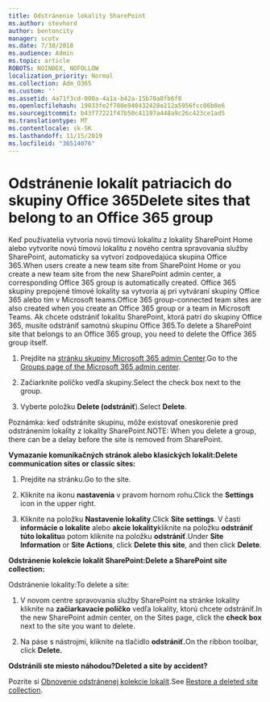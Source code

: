 ```yaml
---
title: Odstránenie lokality SharePoint
ms.author: stevhord
author: bentoncity
manager: scotv
ms.date: 7/30/2018
ms.audience: Admin
ms.topic: article
ROBOTS: NOINDEX, NOFOLLOW
localization_priority: Normal
ms.collection: Adm_O365
ms.custom: ''
ms.assetid: 4a71f3cd-000a-4a1a-b42a-15b70a8fb6f8
ms.openlocfilehash: 19033fe2f700e940432428e212a5956fcc06b0e6
ms.sourcegitcommit: b43f77221f47b50c41197a448a9c26c423ce1ad5
ms.translationtype: MT
ms.contentlocale: sk-SK
ms.lasthandoff: 11/15/2019
ms.locfileid: "36514076"
---
```

# <a name="delete-sites-that-belong-to-an-office-365-group"></a><span data-ttu-id="1134f-102">Odstránenie lokalít patriacich do skupiny Office 365</span><span class="sxs-lookup"><span data-stu-id="1134f-102">Delete sites that belong to an Office 365 group</span></span>

<span data-ttu-id="1134f-103">Keď používatelia vytvoria novú tímovú lokalitu z lokality SharePoint Home alebo vytvoríte novú tímovú lokalitu z nového centra spravovania služby SharePoint, automaticky sa vytvorí zodpovedajúca skupina Office 365.</span><span class="sxs-lookup"><span data-stu-id="1134f-103">When users create a new team site from SharePoint Home or you create a new team site from the new SharePoint admin center, a corresponding Office 365 group is automatically created.</span></span> <span data-ttu-id="1134f-104">Office 365 skupiny prepojené tímové lokality sa vytvoria aj pri vytváraní skupiny Office 365 alebo tím v Microsoft teams.</span><span class="sxs-lookup"><span data-stu-id="1134f-104">Office 365 group-connected team sites are also created when you create an Office 365 group or a team in Microsoft Teams.</span></span> <span data-ttu-id="1134f-105">Ak chcete odstrániť lokalitu SharePoint, ktorá patrí do skupiny Office 365, musíte odstrániť samotnú skupinu Office 365.</span><span class="sxs-lookup"><span data-stu-id="1134f-105">To delete a SharePoint site that belongs to an Office 365 group, you need to delete the Office 365 group itself.</span></span> 
  
1. <span data-ttu-id="1134f-106">Prejdite na [stránku skupiny Microsoft 365 admin Center](https://portal.office.com/adminportal/home#/groups).</span><span class="sxs-lookup"><span data-stu-id="1134f-106">Go to the [Groups page of the Microsoft 365 admin center](https://portal.office.com/adminportal/home#/groups).</span></span>
    
2. <span data-ttu-id="1134f-107">Začiarknite políčko vedľa skupiny.</span><span class="sxs-lookup"><span data-stu-id="1134f-107">Select the check box next to the group.</span></span>
    
3. <span data-ttu-id="1134f-108">Vyberte položku **Delete (odstrániť**).</span><span class="sxs-lookup"><span data-stu-id="1134f-108">Select **Delete**.</span></span>
    
<span data-ttu-id="1134f-109">Poznámka: keď odstránite skupinu, môže existovať oneskorenie pred odstránením lokality z lokality SharePoint.</span><span class="sxs-lookup"><span data-stu-id="1134f-109">NOTE: When you delete a group, there can be a delay before the site is removed from SharePoint.</span></span>
  
<span data-ttu-id="1134f-110">**Vymazanie komunikačných stránok alebo klasických lokalít:**</span><span class="sxs-lookup"><span data-stu-id="1134f-110">**Delete communication sites or classic sites:**</span></span>

1. <span data-ttu-id="1134f-111">Prejdite na stránku.</span><span class="sxs-lookup"><span data-stu-id="1134f-111">Go to the site.</span></span>
  
2. <span data-ttu-id="1134f-112">Kliknite na ikonu **nastavenia** v pravom hornom rohu.</span><span class="sxs-lookup"><span data-stu-id="1134f-112">Click the **Settings** icon in the upper right.</span></span> 
  
3. <span data-ttu-id="1134f-113">Kliknite na položku **Nastavenie lokality**.</span><span class="sxs-lookup"><span data-stu-id="1134f-113">Click **Site settings**.</span></span> <span data-ttu-id="1134f-114">V časti **informácie o lokalite** alebo **akcie lokality**kliknite na položku **odstrániť túto lokalitu**a potom kliknite na položku **odstrániť**.</span><span class="sxs-lookup"><span data-stu-id="1134f-114">Under **Site Information** or **Site Actions**, click **Delete this site**, and then click **Delete**.</span></span>
  
<span data-ttu-id="1134f-115">**Odstránenie kolekcie lokalít SharePoint:**</span><span class="sxs-lookup"><span data-stu-id="1134f-115">**Delete a SharePoint site collection:**</span></span>

<span data-ttu-id="1134f-116">Odstránenie lokality:</span><span class="sxs-lookup"><span data-stu-id="1134f-116">To delete a site:</span></span>
  
1. <span data-ttu-id="1134f-117">V novom centre spravovania služby SharePoint na stránke lokality kliknite na **začiarkavacie políčko** vedľa lokality, ktorú chcete odstrániť.</span><span class="sxs-lookup"><span data-stu-id="1134f-117">In the new SharePoint admin center, on the Sites page, click the **check box** next to the site you want to delete.</span></span> 
    
2. <span data-ttu-id="1134f-118">Na páse s nástrojmi, kliknite na tlačidlo **odstrániť.**</span><span class="sxs-lookup"><span data-stu-id="1134f-118">On the ribbon toolbar, click **Delete.**</span></span>
    
<span data-ttu-id="1134f-119">**Odstránili ste miesto náhodou?**</span><span class="sxs-lookup"><span data-stu-id="1134f-119">**Deleted a site by accident?**</span></span>

<span data-ttu-id="1134f-120">Pozrite si [Obnovenie odstránenej kolekcie lokalít](https://go.microsoft.com/fwlink/?linkid=867660).</span><span class="sxs-lookup"><span data-stu-id="1134f-120">See [Restore a deleted site collection](https://go.microsoft.com/fwlink/?linkid=867660).</span></span>
  

